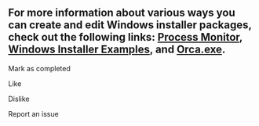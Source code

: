 
## For more information about various ways you can create and edit Windows installer packages, check out the following links: [Process Monitor](https://docs.microsoft.com/en-us/sysinternals/downloads/procmon), [Windows Installer Examples](https://msdn.microsoft.com/en-us/library/windows/desktop/aa372837(v=vs.85).aspx), and [Orca.exe](https://msdn.microsoft.com/en-us/library/windows/desktop/aa370557(v=vs.85).aspx).

Mark as completed

Like

Dislike

Report an issue